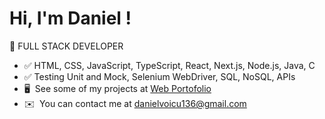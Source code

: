 Hi, I'm Daniel !
====================================================================================================================================
📌 FULL STACK DEVELOPER 
* ✅  HTML, CSS, JavaScript, TypeScript, React, Next.js, Node.js, Java, C 
* ✅  Testing Unit and Mock, Selenium WebDriver, SQL, NoSQL, APIs
* 🖥️  See some of my projects at [Web Portofolio](http://daniel.daeva.ro)
* ✉️  You can contact me at [danielvoicu136@gmail.com](mailto:danielvoicu136@gmail.com)


